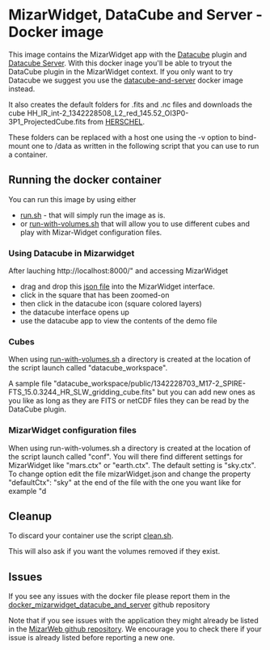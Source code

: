 
# MizarWidget, DataCube and Server -  Docker image

This image contains the MizarWidget app with the [Datacube](https://github.com/MizarWeb/DataCube) plugin and [Datacube Server](https://github.com/MizarWeb/DataCubeServer).
With this docker inage you'll be able to tryout the DataCube plugin in the MizarWidget context. 
If you only want to try Datacube we suggest you use the [datacube-and-server](https://hub.docker.com/r/idocias/datacube-and-server) docker image instead. 

It also creates the default folders for .fits and .nc files and downloads the cube HH_IR_int-2_1342228508_L2_red_145.52_OI3P0-3P1_ProjectedCube.fits from [HERSCHEL](http://idoc-herschel.ias.u-psud.fr/sitools/client-user/Herschel/project-index.html).

These folders can be replaced with a host one using the -v option to bind-mount one to /data as written in the following script that you can use to run a container.

## Running the docker container

You can run this image by using either 
- [run.sh](https://github.com/mmebsout/docker_mizarwidget_datacube_and_server/blob/master/run.sh) - that will simply run the image as is.
- or [run-with-volumes.sh](https://github.com/mmebsout/docker_mizarwidget_datacube_and_server/blob/master/run-with-volumes.sh) that will allow you to use different cubes and play with Mizar-Widget configuration files.


### Using Datacube in Mizarwidget
After lauching http://localhost:8000/" and accessing MizarWidget
 - drag and drop this [json file](https://github.com/mmebsout/docker_mizarwidget_datacube_and_server/blob/master/demo.json) into the MizarWidget interface.
 - click in the square that has been zoomed-on
 - then click in the datacube icon (square colored layers)
 - the datacube interface opens up
 - use the datacube app to view the contents of the demo file


### Cubes
When using [run-with-volumes.sh](https://github.com/mmebsout/docker_mizarwidget_datacube_and_server/blob/master/run-with-volumes.sh) a directory is created at the location of the script launch called "datacube_workspace". 

A sample file "datacube_workspace/public/1342228703_M17-2_SPIRE-FTS_15.0.3244_HR_SLW_gridding_cube.fits" but you can add new ones as you like as long as they are FITS or netCDF files they can be read by the DataCube plugin.

### MizarWidget configuration files
When using run-with-volumes.sh a directory is created at the location of the script launch called "conf".
You will there find different settings for MizarWidget like "mars.ctx" or "earth.ctx". The default setting is "sky.ctx".
To change option edit the file mizarWidget.json and change the property  "defaultCtx": "sky" at the end of the file with the one you want like for example "d

## Cleanup

To discard your container use the script [clean.sh](https://github.com/mmebsout/docker_mizarwidget_datacube_and_server/blob/master/clean.sh).

This will also ask if you want the volumes removed if they exist. 

## Issues 
If you see any issues with the docker file please report them in the [docker_mizarwidget_datacube_and_server](https://github.com/mmebsout/docker_mizarwidget_datacube_and_server/issues) github repository

Note that if you see issues with the application they might already be listed in the [MizarWeb github repository](https://github.com/MizarWeb/MizarWeb.github.io/issues?q=is%3Aissue+is%3Aopen+label%3AComponent%3AdataCube). We encourage you to check there if your issue is already listed before reporting a new one. 
